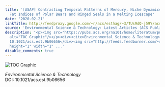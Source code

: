 ```yaml
---
title: '[ASAP] Contrasting Temporal Patterns of Mercury, Niche Dynamics, and Body
  Fat Indices of Polar Bears and Ringed Seals in a Melting Icescape'
date: '2020-02-21'
linkTitle: http://feedproxy.google.com/~r/acs/esthag/~3/TUs9dQ-j59Y/acs.est.9b06656
source: 'Environmental Science & Technology: Latest Articles (ACS Publications)'
description: '<p><img src="https://pubs.acs.org/na101/home/literatum/publisher/achs/journals/content/esthag/0/esthag.ahead-of-print/acs.est.9b06656/20200221/images/medium/es9b06656_0005.gif"
  alt="TOC Graphic"/></p><div><cite>Environmental Science & Technology</cite></div><div>DOI:
  10.1021/acs.est.9b06656</div><img src="http://feeds.feedburner.com/~r/acs/esthag/~4/TUs9dQ-j59Y"
  height="1" width="1" ...'
disable_comments: true
---
```

<p><img src="https://pubs.acs.org/na101/home/literatum/publisher/achs/journals/content/esthag/0/esthag.ahead-of-print/acs.est.9b06656/20200221/images/medium/es9b06656_0005.gif" alt="TOC Graphic"/></p><div><cite>Environmental Science & Technology</cite></div><div>DOI: 10.1021/acs.est.9b06656</div><img src="http://feeds.feedburner.com/~r/acs/esthag/~4/TUs9dQ-j59Y" height="1" width="1" ...